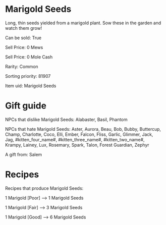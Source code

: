 # Marigold Seeds

Long, thin seeds yielded from a marigold plant. Sow these in the garden and watch them grow!

Can be sold: True

Sell Price: 0 Mews

Sell Price: 0 Mole Cash

Rarity: Common

Sorting priority: 81907

Item uid: Marigold Seeds

# Gift guide

NPCs that dislike Marigold Seeds: Alabaster, Basil, Phantom

NPCs that hate Marigold Seeds: Aster, Aurora, Beau, Bob, Bubby, Buttercup, Champ, Charlotte, Coco, Elli, Ember, Falcon, Fliss, Garlic, Glimmer, Jack, Jag, #kitten_four_name#, #kitten_three_name#, #kitten_two_name#, Krampy, Lainey, Lux, Rosemary, Spark, Talon, Forest Guardian, Zephyr

A gift from: Salem

# Recipes

Recipes that produce Marigold Seeds:

1 Marigold [Poor] --> 1 Marigold Seeds

1 Marigold [Fair] --> 3 Marigold Seeds

1 Marigold [Good] --> 6 Marigold Seeds